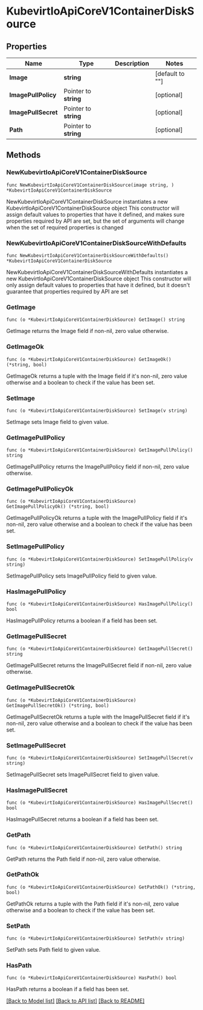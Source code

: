 # KubevirtIoApiCoreV1ContainerDiskSource

## Properties

Name | Type | Description | Notes
------------ | ------------- | ------------- | -------------
**Image** | **string** |  | [default to ""]
**ImagePullPolicy** | Pointer to **string** |  | [optional] 
**ImagePullSecret** | Pointer to **string** |  | [optional] 
**Path** | Pointer to **string** |  | [optional] 

## Methods

### NewKubevirtIoApiCoreV1ContainerDiskSource

`func NewKubevirtIoApiCoreV1ContainerDiskSource(image string, ) *KubevirtIoApiCoreV1ContainerDiskSource`

NewKubevirtIoApiCoreV1ContainerDiskSource instantiates a new KubevirtIoApiCoreV1ContainerDiskSource object
This constructor will assign default values to properties that have it defined,
and makes sure properties required by API are set, but the set of arguments
will change when the set of required properties is changed

### NewKubevirtIoApiCoreV1ContainerDiskSourceWithDefaults

`func NewKubevirtIoApiCoreV1ContainerDiskSourceWithDefaults() *KubevirtIoApiCoreV1ContainerDiskSource`

NewKubevirtIoApiCoreV1ContainerDiskSourceWithDefaults instantiates a new KubevirtIoApiCoreV1ContainerDiskSource object
This constructor will only assign default values to properties that have it defined,
but it doesn't guarantee that properties required by API are set

### GetImage

`func (o *KubevirtIoApiCoreV1ContainerDiskSource) GetImage() string`

GetImage returns the Image field if non-nil, zero value otherwise.

### GetImageOk

`func (o *KubevirtIoApiCoreV1ContainerDiskSource) GetImageOk() (*string, bool)`

GetImageOk returns a tuple with the Image field if it's non-nil, zero value otherwise
and a boolean to check if the value has been set.

### SetImage

`func (o *KubevirtIoApiCoreV1ContainerDiskSource) SetImage(v string)`

SetImage sets Image field to given value.


### GetImagePullPolicy

`func (o *KubevirtIoApiCoreV1ContainerDiskSource) GetImagePullPolicy() string`

GetImagePullPolicy returns the ImagePullPolicy field if non-nil, zero value otherwise.

### GetImagePullPolicyOk

`func (o *KubevirtIoApiCoreV1ContainerDiskSource) GetImagePullPolicyOk() (*string, bool)`

GetImagePullPolicyOk returns a tuple with the ImagePullPolicy field if it's non-nil, zero value otherwise
and a boolean to check if the value has been set.

### SetImagePullPolicy

`func (o *KubevirtIoApiCoreV1ContainerDiskSource) SetImagePullPolicy(v string)`

SetImagePullPolicy sets ImagePullPolicy field to given value.

### HasImagePullPolicy

`func (o *KubevirtIoApiCoreV1ContainerDiskSource) HasImagePullPolicy() bool`

HasImagePullPolicy returns a boolean if a field has been set.

### GetImagePullSecret

`func (o *KubevirtIoApiCoreV1ContainerDiskSource) GetImagePullSecret() string`

GetImagePullSecret returns the ImagePullSecret field if non-nil, zero value otherwise.

### GetImagePullSecretOk

`func (o *KubevirtIoApiCoreV1ContainerDiskSource) GetImagePullSecretOk() (*string, bool)`

GetImagePullSecretOk returns a tuple with the ImagePullSecret field if it's non-nil, zero value otherwise
and a boolean to check if the value has been set.

### SetImagePullSecret

`func (o *KubevirtIoApiCoreV1ContainerDiskSource) SetImagePullSecret(v string)`

SetImagePullSecret sets ImagePullSecret field to given value.

### HasImagePullSecret

`func (o *KubevirtIoApiCoreV1ContainerDiskSource) HasImagePullSecret() bool`

HasImagePullSecret returns a boolean if a field has been set.

### GetPath

`func (o *KubevirtIoApiCoreV1ContainerDiskSource) GetPath() string`

GetPath returns the Path field if non-nil, zero value otherwise.

### GetPathOk

`func (o *KubevirtIoApiCoreV1ContainerDiskSource) GetPathOk() (*string, bool)`

GetPathOk returns a tuple with the Path field if it's non-nil, zero value otherwise
and a boolean to check if the value has been set.

### SetPath

`func (o *KubevirtIoApiCoreV1ContainerDiskSource) SetPath(v string)`

SetPath sets Path field to given value.

### HasPath

`func (o *KubevirtIoApiCoreV1ContainerDiskSource) HasPath() bool`

HasPath returns a boolean if a field has been set.


[[Back to Model list]](../README.md#documentation-for-models) [[Back to API list]](../README.md#documentation-for-api-endpoints) [[Back to README]](../README.md)


